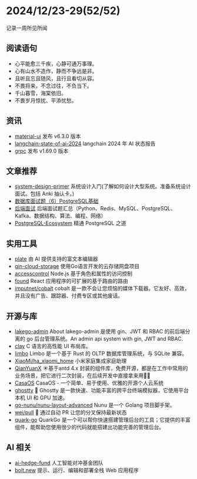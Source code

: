 # 2024/12/23-29(52/52)

记录一周所见所闻

## 阅读语句

- 心平能愈三千疾，心静可通万事理。
- 心有山水不造作，静而不争远是非。
- 且听且忘且随风，且行且看切从容。
- 不畏将来，不念过往，不负当下。
- 千山暮雪，海棠依旧。
- 不畏岁月惊扰、平添忧愁。

## 资讯

- [material-ui](https://github.com/mui/material-ui) 发布 v6.3.0 版本
- [langchain-state-of-ai-2024](https://blog.langchain.dev/langchain-state-of-ai-2024/) langchain 2024 年 AI 状态报告
- [grpc](https://github.com/grpc/grpc/releases/tag/v1.69.0) 发布 v1.69.0 版本

## 文章推荐

- [system-design-primer](https://github.com/donnemartin/system-design-primer) 系统设计入门(了解如何设计大型系统。准备系统设计面试。包括 Anki 抽认卡。)
- [数据库面试题（6）PostgreSQL基础](https://www.codingbrick.com/archives/1458.html)
- [后端面试](https://github.com/yongxinz/backend-interview)  后端面试题汇总（Python、Redis、MySQL、PostgreSQL、Kafka、数据结构、算法、编程、网络）
- [PostgreSQL-Ecosystem](https://github.com/xiongcccc/PostgreSQL-Ecosystem) 精通 PostgreSQL 之道

## 实用工具

- [plate](https://github.com/udecode/plate) 由 AI 提供支持的富文本编辑器
- [gin-cloud-storage](https://github.com/xiaogao67/gin-cloud-storage) 使用Go语言开发的云存储网盘项目
- [accesscontrol](https://github.com/onury/accesscontrol) Node.js 基于角色和属性的访问控制
- [found](https://github.com/4Catalyzer/found) React 应用程序的可扩展的基于路由的路由
- [imputnet/cobalt](https://github.com/imputnet/cobalt) cobalt 是一款不会让您烦恼的媒体下载器。它友好、高效，并且没有广告、跟踪器、付费专区或其他废话。

## 开源与库

- [lakego-admin](https://github.com/deatil/lakego-admin) About
lakego-admin 是使用 gin、JWT 和 RBAC 的前后端分离的 go 后台管理系统。An admin api system with gin, JWT and RBAC.
- [clay](https://github.com/nicbarker/clay) C 语言的高性能 UI 布局库。
- [limbo](https://github.com/tursodatabase/limbo) Limbo 是一个基于 Rust 的 OLTP 数据库管理系统，与 SQLite 兼容。
- [XiaoMi/ha_xiaomi_home](https://github.com/XiaoMi/ha_xiaomi_home) 小米家庭集成家庭助理
- [QianYuanX](https://github.com/QianYuana/QianYuanX) ☀️基于antd 4.x 封装的组件库，免费开源，都是在工作中常用的业务场景，把它进行二次封装，在后续开发中直接拿来用🎉🎉
- [CasaOS](https://github.com/IceWhaleTech/CasaOS) CasaOS - 一个简单、易于使用、优雅的开源个人云系统
- [ghostty](https://github.com/ghostty-org/ghostty) 👻 Ghostty 是一款快速、功能丰富的跨平台终端模拟器，它使用平台本机 UI 和 GPU 加速。
- [go-nunu/nunu-layout-advanced](https://github.com/go-nunu/nunu-layout-advanced) Nunu 是一个 Golang 项目脚手架。
- [wei/pull](https://github.com/wei/pull) 🤖 通过自动 PR 让您的分叉保持最新状态
- [quark-go](https://github.com/quarkcloudio/quark-go) QuarkGo 是一个可以帮你快速搭建管理后台的工具；它提供的丰富组件，能帮助您使用很少的代码就能搭建出功能完善的管理后台。

## AI 相关

- [ai-hedge-fund](https://github.com/virattt/ai-hedge-fund) 人工智能对冲基金团队
- [bolt.new](https://github.com/stackblitz/bolt.new) 提示、运行、编辑和部署全栈 Web 应用程序

